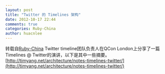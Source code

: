 ```yaml
---
layout: post
title: "Twitter 的 Timelines 架构"
date: 2012-10-17 22:44
comments: true
categories: Ruby-China
author: huacnlee
---
```

转载自[Ruby-China](http://ruby-china.org/topics/3069)
Twitter timeline团队负责人在QCon London上分享了一篇Timelines @
Twitter的演讲，以下是其中一些摘要。\
[http://timyang.net/architecture/notes-timelines-twitter/](http://timyang.net/architecture/notes-timelines-twitter/)

